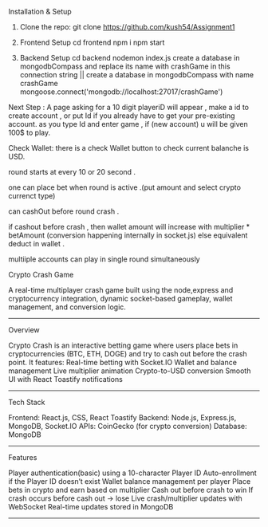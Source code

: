  Installation & Setup
1. Clone the repo: git clone https://github.com/kush54/Assignment1

2. Frontend Setup
 cd frontend 
 npm i 
 npm start

3. Backend Setup
cd backend
nodemon index.js
create a database in mongodbCompass and replace its name with crashGame in this connection string  || create a database in mongodbCompass with name crashGame
mongoose.connect('mongodb://localhost:27017/crashGame')


Next Step : 
A page asking for a 10 digit playeriD will appear , make a id to create account , or put Id if you already have to get your pre-existing account.
as you type Id and enter game , if (new account) u will be given  100$  to play. 

Check Wallet:
there is a check Wallet button to check current balanche is USD.

round starts at every 10 or 20 second .

one can place bet when round is active .(put amount and select crypto currenct type)

can cashOut before round crash .

if cashout before crash , then wallet amount will increase with multiplier * betAmount (conversion happening internally in socket.js)
else equivalent deduct in wallet .

multiiple accounts can play in single round simultaneously
 


 Crypto Crash Game 

A real-time multiplayer crash game built using the node,express  and cryptocurrency integration, dynamic socket-based gameplay, wallet management, and conversion logic.

---

 Overview

Crypto Crash is an interactive betting game where users place bets in cryptocurrencies (BTC, ETH, DOGE) and try to cash out before the crash point. It features:
 Real-time betting with Socket.IO
 Wallet and balance management
 Live multiplier animation
 Crypto-to-USD conversion
Smooth UI with React Toastify notifications

---

 Tech Stack

Frontend: React.js, CSS, React Toastify
Backend: Node.js, Express.js, MongoDB, Socket.IO
APIs: CoinGecko (for crypto conversion)
Database: MongoDB

---

 Features

 Player authentication(basic) using a 10-character Player ID
 Auto-enrollment if the Player ID doesn’t exist
 Wallet balance management per player
 Place bets in crypto and earn based on multiplier
 Cash out before crash to win
 If crash occurs before cash out → lose
 Live crash/multiplier updates with WebSocket
 Real-time updates stored in MongoDB

---

